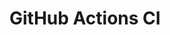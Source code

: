 # GitHub Actions CI


























































































































































































































































































































































































































































































































































































































































































































































































































































































































































































































































































































































































































































































































































































































